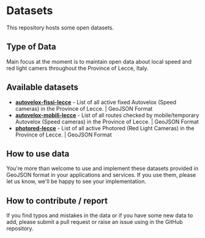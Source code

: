 # Datasets
This repository hosts some open datasets.

## Type of Data
Main focus at the moment is to maintain open data about local speed and red light camers throughout the Province of Lecce, Italy.

## Available datasets
- [**autovelox-fissi-lecce**](https://github.com/jeckodevelopment/datasets/blob/master/autovelox-fissi-lecce.geojson) - List of all active fixed Autovelox (Speed cameras) in the Province of Lecce. | GeoJSON Format
- [**autovelox-mobili-lecce**](https://github.com/jeckodevelopment/datasets/blob/master/autovelox-mobili-lecce.geojson) - List of all routes checked by mobile/temporary Autovelox (Speed cameras) in the Province of Lecce. | GeoJSON Format
- [**photored-lecce**](https://github.com/jeckodevelopment/datasets/blob/master/photored-lecce.geojson) - List of all active Photored (Red Light Cameras) in the Province of Lecce. | GeoJSON Format

## How to use data
You're more than welcome to use and implement these datasets provided in GeoJSON format in your applications and services.
If you use them, please let us know, we'll be happy to see your implementation.

## How to contribute / report
If you find typos and mistakes in the data or if you have some new data to add, please submit a pull request or raise an issue using in the GitHub repository.
